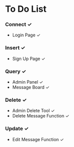 # To Do List

### Connect ✓
- Login Page ✓

### Insert ✓
- Sign Up Page ✓

### Query ✓
- Admin Panel ✓
- Message Board ✓

### Delete ✓
- Admin Delete Tool ✓
- Delete Message Function ✓

### Update ✓
- Edit Message Function ✓
